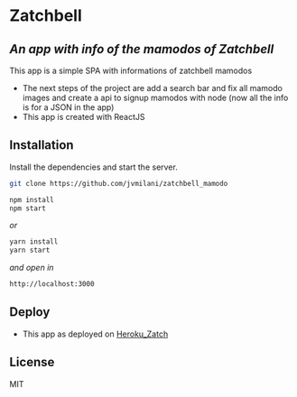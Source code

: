 # Zatchbell
## _An app with info of the mamodos of Zatchbell_

This app is a simple SPA with informations of zatchbell mamodos

- The next steps of the project are add a search bar and fix all mamodo images and create a api to signup mamodos with node (now all the info is for a JSON in the app)
- This app is created with ReactJS

## Installation

Install the dependencies and start the server.

```sh
git clone https://github.com/jvmilani/zatchbell_mamodo
```
```sh
npm install
npm start
```
_or_
```sh
yarn install
yarn start
```
_and open in_

```sh
http://localhost:3000
```
## Deploy

- This app as deployed on [Heroku_Zatch](https://zatchbell.herokuapp.com)

## License

MIT


